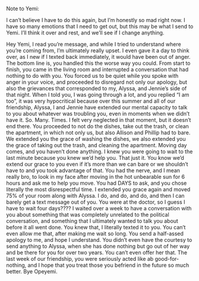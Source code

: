 Note to Yemi: 

I can’t believe I have to do this again, but I’m honestly so mad right now. I have so many emotions that I need to get out, but this may be what I send to Yemi. I’ll think it over and rest, and we’ll see if I change anything. 


Hey Yemi, I read you’re message, and while I tried to understand where you’re coming from, I’m ultimately really upset. I even gave it a day to think over, as I new if I texted back immediately, it would have been out of anger. The bottom line is, you handled this the worse way you could. From start to finish, you came in the living room and interrupted a conversation that had nothing to do with you. You forced us to be quiet while you spoke with anger in your voice, and proceeded to disregard not only our apology, but also the grievances that corresponded to my, Alyssa, and Jennie’s side of that night. When I told you, I was going through a lot, and you replied “I am too”, it was very hypocritical because over this summer and all of our friendship, Alyssa, I and Jennie have extended our mental capacity to talk to you about whatever was troubling you, even in moments when we didn’t have it. So. Many. Times. I felt very neglected in that moment, but it doesn’t end there. You proceeded to not do the dishes, take out the trash, or clean the apartment, in which not only us, but also Allison and Phillip had to bare. We extended you the grace of washing the dishes, we also extended you the grace of taking out the trash, and cleaning the apartment. Moving day comes, and you haven’t done anything. I knew you were going to wait to the last minute because you knew we’d help you. That just it. You know we’d extend our grace to you even if it’s more than we can bare or we shouldn’t have to and you took advantage of that. You had the nerve, and I mean really bro, to look in my face after moving in the hot unbearable sun for 6 hours and ask me to help you move. You had DAYS to ask, and you chose literally the most disrespectful time. I extended you grace again and moved 75% of your room along with Alyssa. I do, and do, and do, and then I can barely get a text message out of you. You were at the doctor, so I guess I have to wait four days???? I waited over a week to have a conversation with you about something that was completely unrelated to the political conversation, and something that I ultimately wanted to talk you about before it all went done. You knew that, I literally texted it to you. You can’t even allow me that, after making me wait so long. You send a half-assed apology to me, and hope I understand. You didn’t even have the courtesy to send anything to Alyssa, when she has done nothing but go out of her way and be there for you for over two years. You can’t even offer her that. The last week of our friendship, you were seriously acted like ab good-for-nothing, and I hope that you treat those you befriend in the future so much better. Bye Opeyemi. 